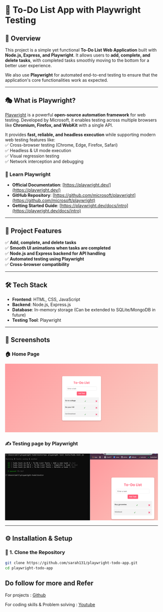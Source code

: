 # 📝 To-Do List App with Playwright Testing  

## 🌟 Overview  
This project is a simple yet functional **To-Do List Web Application** built with **Node.js, Express, and Playwright**. It allows users to **add, complete, and delete tasks**, with completed tasks smoothly moving to the bottom for a better user experience.  

We also use **Playwright** for automated end-to-end testing to ensure that the application's core functionalities work as expected.  

---

## 🎭 What is Playwright?  
[Playwright](https://playwright.dev/) is a powerful **open-source automation framework** for web testing. Developed by Microsoft, it enables testing across multiple browsers like **Chromium, Firefox, and WebKit** with a single API.  

It provides **fast, reliable, and headless execution** while supporting modern web testing features like:  
✅ Cross-browser testing (Chrome, Edge, Firefox, Safari)  
✅ Headless & UI mode execution  
✅ Visual regression testing  
✅ Network interception and debugging  

### 📖 **Learn Playwright**  
- **Official Documentation**: [https://playwright.dev/](https://playwright.dev/)  
- **GitHub Repository**: [https://github.com/microsoft/playwright](https://github.com/microsoft/playwright)  
- **Getting Started Guide**: [https://playwright.dev/docs/intro](https://playwright.dev/docs/intro)  

---

## 🚀 Project Features  
✅ **Add, complete, and delete tasks**  
✅ **Smooth UI animations when tasks are completed**  
✅ **Node.js and Express backend for API handling**  
✅ **Automated testing using Playwright**  
✅ **Cross-browser compatibility**  

---

## 🛠️ Tech Stack  
- **Frontend**: HTML, CSS, JavaScript  
- **Backend**: Node.js, Express.js  
- **Database**: In-memory storage (Can be extended to SQLite/MongoDB in future)  
- **Testing Tool**: Playwright  

---

## 📸 Screenshots  
### 🏠 **Home Page**  
![Home Page](home.png)  

### ✍ **Testing page by Playwright**  
![To-Do List Interaction](test.png)  

---

## ⚙️ Installation & Setup  

### 🔹 **1. Clone the Repository**  
```sh
git clone https://github.com/sarah131/playwright-todo-app.git
cd playwright-todo-app
```

## Do follow for more and Refer 
For projects : [Github](https://github.com/sarah131/)

For coding skills & Problem solving : [Youtube](https://youtube.com/@theengineeringcodex?si=5o6xpI8eqK7-2fQf)
